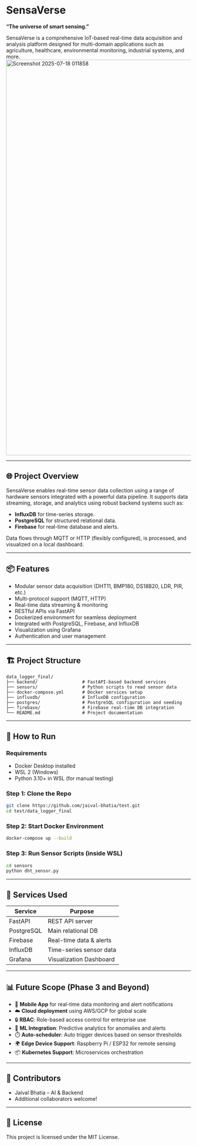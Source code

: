 
# SensaVerse

**“The universe of smart sensing.”**

SensaVerse is a comprehensive IoT-based real-time data acquisition and analysis platform designed for multi-domain applications such as agriculture, healthcare, environmental monitoring, industrial systems, and more.
<img width="1919" height="1079" alt="Screenshot 2025-07-18 011858" src="https://github.com/user-attachments/assets/5a61e4cf-47c1-4074-a9d5-bc8ca1284875" />

---

## 🌐 Project Overview

SensaVerse enables real-time sensor data collection using a range of hardware sensors integrated with a powerful data pipeline. It supports data streaming, storage, and analytics using robust backend systems such as:

- **InfluxDB** for time-series storage.
- **PostgreSQL** for structured relational data.
- **Firebase** for real-time database and alerts.

Data flows through MQTT or HTTP (flexibly configured), is processed, and visualized on a local dashboard.

---

## 📦 Features

- Modular sensor data acquisition (DHT11, BMP180, DS18B20, LDR, PIR, etc.)
- Multi-protocol support (MQTT, HTTP)
- Real-time data streaming & monitoring
- RESTful APIs via FastAPI
- Dockerized environment for seamless deployment
- Integrated with PostgreSQL, Firebase, and InfluxDB
- Visualization using Grafana
- Authentication and user management

---

## 🏗️ Project Structure

```
data_logger_final/
├── backend/                 # FastAPI-based backend services
├── sensors/                 # Python scripts to read sensor data
├── docker-compose.yml       # Docker services setup
├── influxdb/                # InfluxDB configuration
├── postgres/                # PostgreSQL configuration and seeding
├── firebase/                # Firebase real-time DB integration
└── README.md                # Project documentation
```

---

## 🚀 How to Run

### Requirements

- Docker Desktop installed
- WSL 2 (Windows)
- Python 3.10+ in WSL (for manual testing)

### Step 1: Clone the Repo

```bash
git clone https://github.com/jaival-bhatia/test.git
cd test/data_logger_final
```

### Step 2: Start Docker Environment

```bash
docker-compose up --build
```

### Step 3: Run Sensor Scripts (inside WSL)

```bash
cd sensors
python dht_sensor.py
```

---

## 🔐 Services Used

| Service     | Purpose                       |
|-------------|-------------------------------|
| FastAPI     | REST API server                |
| PostgreSQL  | Main relational DB             |
| Firebase    | Real-time data & alerts        |
| InfluxDB    | Time-series sensor data        |
| Grafana     | Visualization Dashboard        |

---

## 📊 Future Scope (Phase 3 and Beyond)

- 📱 **Mobile App** for real-time data monitoring and alert notifications
- ☁️ **Cloud deployment** using AWS/GCP for global scale
- 🔒 **RBAC**: Role-based access control for enterprise use
- 🧠 **ML Integration**: Predictive analytics for anomalies and alerts
- ⏱️ **Auto-scheduler**: Auto trigger devices based on sensor thresholds
- 🌍 **Edge Device Support**: Raspberry Pi / ESP32 for remote sensing
- 📦 **Kubernetes Support**: Microservices orchestration

---

## 🤝 Contributors

- Jaival Bhatia – AI & Backend
- Additional collaborators welcome!

---

## 📝 License

This project is licensed under the MIT License.
